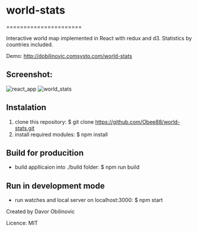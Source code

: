 # world-stats
======================

Interactive world map implemented in React with redux and d3. Statistics by countries included.

Demo: http://dobilinovic.comsysto.com/world-stats


Screenshot:
-------------
![react_app](https://cloud.githubusercontent.com/assets/4610139/23877967/25e22128-0845-11e7-80c3-a9f0b389eb93.png)
![world_stats](https://cloud.githubusercontent.com/assets/4610139/23905557/c2128610-08cb-11e7-9d36-ccd7ce35e923.png)

Instalation
-------------

1. clone this repository: $ git clone https://github.com/Obee88/world-stats.git
2. install required modules: $ npm install

Build for producition
------------------------
* build appllicaion into ./build folder: $ npm run build 

Run in development mode
-------------------------
* run watches and local server on localhost:3000: $ npm start

Created by Davor Obilinovic

Licence: MIT

